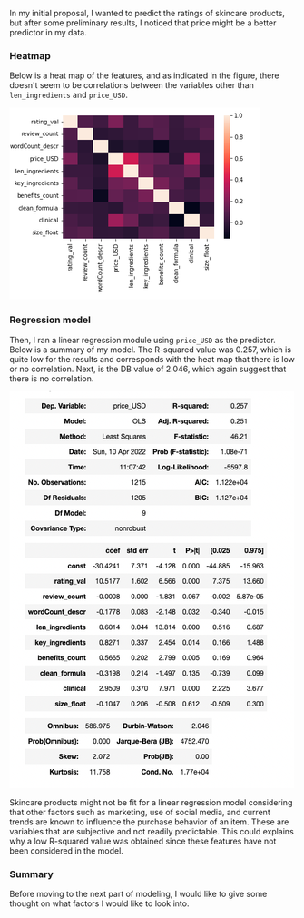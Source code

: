 In my initial proposal, I wanted to predict the ratings of skincare products, but after some preliminary results, I noticed that price might be a better predictor in my data.

### Heatmap
Below is a heat map of the features, and as indicated in the figure, there doesn't seem to be correlations between the variables other than `len_ingredients` and `price_USD`.

![Heat map](skincare_heatmap.png)

### Regression model
Then, I ran a linear regression module using `price_USD` as the predictor. Below is a summary of my model. The R-squared value was 0.257, which is quite low for the results and corresponds with the heat map that there is low or no correlation. Next, is the DB value of 2.046, which again suggest that there is no correlation.

![Linear_regression](OLS_regression_results.png)

Skincare products might not be fit for a linear regression model considering that other factors such as marketing, use of social media, and current trends are known to influence the purchase behavior of an item. These are variables that are subjective and not readily predictable. This could explains why a low R-squared value was obtained since these features have not been considered in the model.

### Summary
Before moving to the next part of modeling, I would like to give some thought on what factors I would like to look into. 

